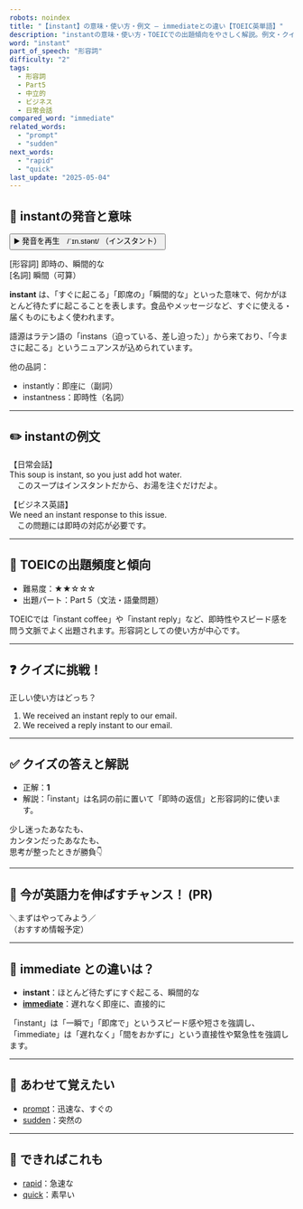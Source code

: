 ```yaml
---
robots: noindex
title: "【instant】の意味・使い方・例文 ― immediateとの違い【TOEIC英単語】"
description: "instantの意味・使い方・TOEICでの出題傾向をやさしく解説。例文・クイズ付きでimmediateとの違いもわかりやすく学べます。"
word: "instant"
part_of_speech: "形容詞"
difficulty: "2"
tags:
  - 形容詞
  - Part5
  - 中立的
  - ビジネス
  - 日常会話
compared_word: "immediate"
related_words:
  - "prompt"
  - "sudden"
next_words:
  - "rapid"
  - "quick"
last_update: "2025-05-04"
---
```


## 🔰 instantの発音と意味

<button class="play-audio" onclick="playTTS('instant')">
  <span class="play-audio-main">
    ▶️ 発音を再生　/ˈɪn.stənt/
  </span>
  <span class="play-audio-sub">
    （インスタント）
  </span>
</button>

[形容詞] 即時の、瞬間的な  
[名詞] 瞬間（可算）

**instant** は、「すぐに起こる」「即席の」「瞬間的な」といった意味で、何かがほとんど待たずに起こることを表します。食品やメッセージなど、すぐに使える・届くものにもよく使われます。

語源はラテン語の「instans（迫っている、差し迫った）」から来ており、「今まさに起こる」というニュアンスが込められています。

他の品詞：  
- instantly：即座に（副詞）
- instantness：即時性（名詞）

---

## ✏️ instantの例文

【日常会話】  
This soup is instant, so you just add hot water.  
　このスープはインスタントだから、お湯を注ぐだけだよ。

【ビジネス英語】  
We need an instant response to this issue.  
　この問題には即時の対応が必要です。

---

## 🎯 TOEICの出題頻度と傾向

- 難易度：★★☆☆☆
- 出題パート：Part 5（文法・語彙問題）

TOEICでは「instant coffee」や「instant reply」など、即時性やスピード感を問う文脈でよく出題されます。形容詞としての使い方が中心です。

---

## ❓ クイズに挑戦！

正しい使い方はどっち？

1. We received an instant reply to our email.  
2. We received a reply instant to our email.

---

## ✅ クイズの答えと解説

- 正解：**1**
- 解説：「instant」は名詞の前に置いて「即時の返信」と形容詞的に使います。

少し迷ったあなたも、  
カンタンだったあなたも、  
思考が整ったときが勝負👇️

---

## 🚀 今が英語力を伸ばすチャンス！ (PR)

<div class="info-center">
＼まずはやってみよう／<br>  
（おすすめ情報予定）
</div>

---

## 🤔  immediate との違いは？

- **instant**：ほとんど待たずにすぐ起こる、瞬間的な
- **[immediate](/immediate)**：遅れなく即座に、直接的に

「instant」は「一瞬で」「即席で」というスピード感や短さを強調し、「immediate」は「遅れなく」「間をおかずに」という直接性や緊急性を強調します。

---

## 🧩 あわせて覚えたい

- [prompt](/prompt)：迅速な、すぐの
- [sudden](/sudden)：突然の

---

## 📖 できればこれも

- [rapid](/rapid)：急速な
- [quick](/quick)：素早い

<!-- cvid: aid33_bid08 -->
